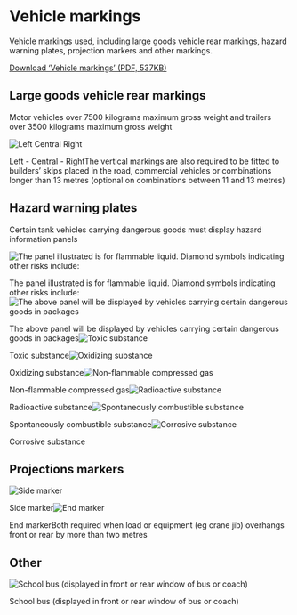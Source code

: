 Vehicle markings
================

Vehicle markings used, including large goods vehicle rear markings, hazard warning plates, projection markers and other markings.

[Download ‘Vehicle markings’ (PDF, 537KB)](https://assets.digital.cabinet-office.gov.uk/media/560aa745e5274a036c000020/the-highway-code-vehicle-markings.pdf)

Large goods vehicle rear markings
----------------------------------

Motor vehicles over 7500 kilograms maximum gross weight and trailers over 3500 kilograms maximum gross weight

![Left     Central     Right](../images/large-goods-vehicle-markings.jpg)

Left - Central - RightThe vertical markings are also required to be fitted to builders’ skips placed in the road, commercial vehicles or combinations longer than 13 metres (optional on combinations between 11 and 13 metres)

Hazard warning plates
----------------------

Certain tank vehicles carrying dangerous goods must display hazard information panels

![The panel illustrated is for flammable liquid. Diamond symbols indicating other risks include:](../images/hazard-warning-hazard-info-label.jpg)

The panel illustrated is for flammable liquid. Diamond symbols indicating other risks include:![The above panel will be displayed by vehicles carrying certain dangerous goods in packages](../images/hazard-warning-dangerous-goods.jpg)

The above panel will be displayed by vehicles carrying certain dangerous goods in packages![Toxic substance](../images/hazard-warning-toxic-label.jpg)

Toxic substance![Oxidizing substance](../images/hazard-warning-oxidising-plate.jpg)

Oxidizing substance![Non-flammable compressed gas](../images/hazard-warning-compressed-gas-plate.jpg)

Non-flammable compressed gas![Radioactive substance](../images/hazard-warning-radioactive-plate.jpg)

Radioactive substance![Spontaneously combustible substance](../images/hazard-warning-spon-combust-red.jpg)

Spontaneously combustible substance![Corrosive substance](../images/hazard-warning-corrosive-plate.jpg)

Corrosive substance

Projections markers
--------------------

![Side marker](../images/projection-marker-side.jpg)

Side marker![End marker](../images/projection-marker-end.jpg)

End markerBoth required when load or equipment (eg crane jib) overhangs front or rear by more than two metres

Other
------

![School bus (displayed in front or rear window of bus or coach)](../images/other-school-bus.jpg)

School bus (displayed in front or rear window of bus or coach)
